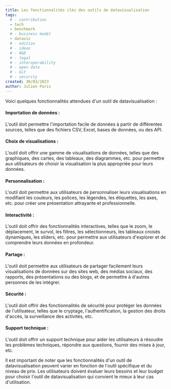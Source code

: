 ```yaml
---
title: Les fonctionnalités clés des outils de datavisualisation
tags: 
  # - contribution
  - tech
  - benchmark
  # - business model
  - dataviz
  # - edition
  # - ideas
  # - R&D
  # - legal
  # - interoperability
  # - open data
  # - Git
  # - security
created: 30/03/2023
author: Julien Paris
---
```


Voici quelques fonctionnalités attendues d'un outil de datavisualisation :

#### Importation de données : 

L'outil doit permettre l'importation facile de données à partir de différentes sources, telles que des fichiers CSV, Excel, bases de données, ou des API.

#### Choix de visualisations :

 L'outil doit offrir une gamme de visualisations de données, telles que des graphiques, des cartes, des tableaux, des diagrammes, etc. pour permettre aux utilisateurs de choisir la visualisation la plus appropriée pour leurs données.

#### Personnalisation : 

L'outil doit permettre aux utilisateurs de personnaliser leurs visualisations en modifiant les couleurs, les polices, les légendes, les étiquettes, les axes, etc. pour créer une présentation attrayante et professionnelle.

#### Interactivité : 

L'outil doit offrir des fonctionnalités interactives, telles que le zoom, le déplacement, le survol, les filtres, les sélectionneurs, les tableaux croisés dynamiques, les sliders, etc. pour permettre aux utilisateurs d'explorer et de comprendre leurs données en profondeur.

#### Partage : 

L'outil doit permettre aux utilisateurs de partager facilement leurs visualisations de données sur des sites web, des médias sociaux, des rapports, des présentations ou des blogs, et de permettre à d'autres personnes de les intégrer.

#### Sécurité : 

L'outil doit offrir des fonctionnalités de sécurité pour protéger les données de l'utilisateur, telles que le cryptage, l'authentification, la gestion des droits d'accès, la surveillance des activités, etc.

#### Support technique : 

L'outil doit offrir un support technique pour aider les utilisateurs à résoudre les problèmes techniques, répondre aux questions, fournir des mises à jour, etc.

Il est important de noter que les fonctionnalités d'un outil de datavisualisation peuvent varier en fonction de l'outil spécifique et du niveau de prix. Les utilisateurs doivent évaluer leurs besoins et leur budget pour choisir l'outil de datavisualisation qui convient le mieux à leur cas d'utilisation.
